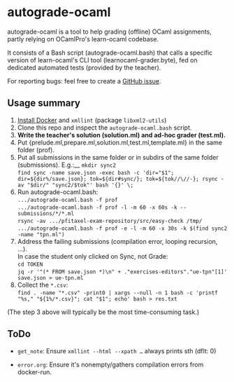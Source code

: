 autograde-ocaml
===============

autograde-ocaml is a tool to help grading (offline) OCaml assignments,
partly relying on OCamlPro's learn-ocaml codebase.

It consists of a Bash script (autograde-ocaml.bash) that calls a
specific version of learn-ocaml's CLI tool (learnocaml-grader.byte),
fed on dedicated automated tests (provided by the teacher).

For reporting bugs: feel free to create a [GitHub issue](https://github.com/pfitaxel/autograde-ocaml/issues/new).

Usage summary
-------------

1. [Install Docker](https://github.com/coq-community/docker-coq/wiki/CLI-usage) and `xmllint` (package `libxml2-utils`)
2. Clone this repo and inspect the `autograde-ocaml.bash` script.
3. **Write the teacher's solution (solution.ml) and ad-hoc grader (test.ml).**
4. Put {prelude.ml,prepare.ml,solution.ml,test.ml,template.ml} in the same folder (prof).
5. Put all submissions in the same folder or in subdirs of the same folder (submissions). E.g.:__
   `mkdir sync2`  
   `find sync -name save.json -exec bash -c 'dir="$1"; dir=${dir%/save.json}; tok=${dir#sync/}; tok=${tok//\//-}; rsync -av "$dir/" "sync2/$tok"' bash '{}' \;`  
6. Run autograde-ocaml.bash:  
   `.../autograde-ocaml.bash -f prof`  
   `.../autograde-ocaml.bash -f prof -l -m 60 -x 60s -k -- submissions/*/*.ml`  
   `rsync -av .../pfitaxel-exam-repository/src/easy-check /tmp/`  
   `.../autograde-ocaml.bash -f prof -e -l -m 60 -x 30s -k $(find sync2 -name "tpn.ml")`  
7. Address the failing submissions (compilation error, looping recursion, ...).  
   In case the student only clicked on Sync, not Grade:  
   `cd TOKEN`  
   `jq -r '"(* FROM save.json *)\n" + ."exercises-editors"."ue-tpn"[1]' save.json > ue-tpn.ml`  
8. Collect the `*.csv`:  
   `find . -name "*.csv" -print0 | xargs --null -n 1 bash -c 'printf "%s," "${1%/*.csv}"; cat "$1"; echo' bash > res.txt`

(The step 3 above will typically be the most time-consuming task.)

ToDo
----

* `get_note`: Ensure `xmllint --html --xpath …` always prints sth (dflt: 0)

* `error.org`: Ensure it's nonempty/gathers compilation errors from docker-run.
